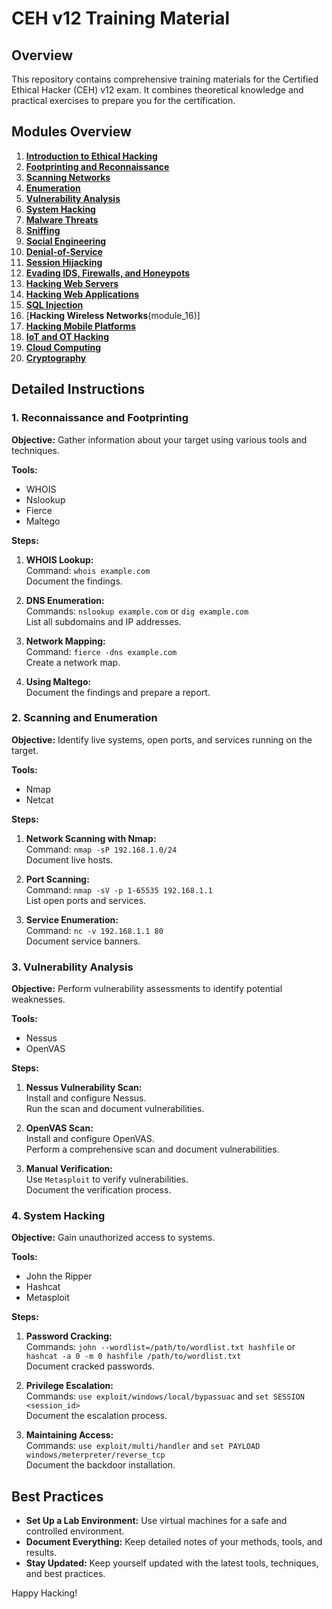 # CEH v12 Training Material

## Overview

This repository contains comprehensive training materials for the Certified Ethical Hacker (CEH) v12 exam. It combines theoretical knowledge and practical exercises to prepare you for the certification.

## Modules Overview

1.  [**Introduction to Ethical Hacking**](module_01)
2.  [**Footprinting and Reconnaissance**](module_02)
3.  [**Scanning Networks**](module_03)
4.  [**Enumeration**](module_04)
5.  [**Vulnerability Analysis**](module_05)
6.  [**System Hacking**](module_06)
7.  [**Malware Threats**](module_07)
8.  [**Sniffing**](module_08)
9.  [**Social Engineering**](module_09)
10. [**Denial-of-Service**](module_10)
11. [**Session Hijacking**](module_11)
12. [**Evading IDS, Firewalls, and Honeypots**](module_12)
13. [**Hacking Web Servers**](module_13)
14. [**Hacking Web Applications**](module_14)
15. [**SQL Injection**](module_15)
16. [**Hacking Wireless Networks**(module_16)]
17. [**Hacking Mobile Platforms**](module_17)
18. [**IoT and OT Hacking**](module_18)
19. [**Cloud Computing**](module_19)
20. [**Cryptography**](module_20)

## Detailed Instructions

### 1. Reconnaissance and Footprinting

**Objective:** Gather information about your target using various tools and techniques.

**Tools:**
- WHOIS
- Nslookup
- Fierce
- Maltego

**Steps:**
1. **WHOIS Lookup:**  
   Command: `whois example.com`  
   Document the findings.

2. **DNS Enumeration:**  
   Commands: `nslookup example.com` or `dig example.com`  
   List all subdomains and IP addresses.

3. **Network Mapping:**  
   Command: `fierce -dns example.com`  
   Create a network map.

4. **Using Maltego:**  
   Document the findings and prepare a report.

### 2. Scanning and Enumeration

**Objective:** Identify live systems, open ports, and services running on the target.

**Tools:**
- Nmap
- Netcat

**Steps:**
1. **Network Scanning with Nmap:**  
   Command: `nmap -sP 192.168.1.0/24`  
   Document live hosts.

2. **Port Scanning:**  
   Command: `nmap -sV -p 1-65535 192.168.1.1`  
   List open ports and services.

3. **Service Enumeration:**  
   Command: `nc -v 192.168.1.1 80`  
   Document service banners.

### 3. Vulnerability Analysis

**Objective:** Perform vulnerability assessments to identify potential weaknesses.

**Tools:**
- Nessus
- OpenVAS

**Steps:**
1. **Nessus Vulnerability Scan:**  
   Install and configure Nessus.  
   Run the scan and document vulnerabilities.

2. **OpenVAS Scan:**  
   Install and configure OpenVAS.  
   Perform a comprehensive scan and document vulnerabilities.

3. **Manual Verification:**  
   Use `Metasploit` to verify vulnerabilities.  
   Document the verification process.

### 4. System Hacking

**Objective:** Gain unauthorized access to systems.

**Tools:**
- John the Ripper
- Hashcat
- Metasploit

**Steps:**
1. **Password Cracking:**  
   Commands: `john --wordlist=/path/to/wordlist.txt hashfile` or `hashcat -a 0 -m 0 hashfile /path/to/wordlist.txt`  
   Document cracked passwords.

2. **Privilege Escalation:**  
   Commands: `use exploit/windows/local/bypassuac` and `set SESSION <session_id>`  
   Document the escalation process.

3. **Maintaining Access:**  
   Commands: `use exploit/multi/handler` and `set PAYLOAD windows/meterpreter/reverse_tcp`  
   Document the backdoor installation.

## Best Practices

- **Set Up a Lab Environment:** Use virtual machines for a safe and controlled environment.
- **Document Everything:** Keep detailed notes of your methods, tools, and results.
- **Stay Updated:** Keep yourself updated with the latest tools, techniques, and best practices.


Happy Hacking!

